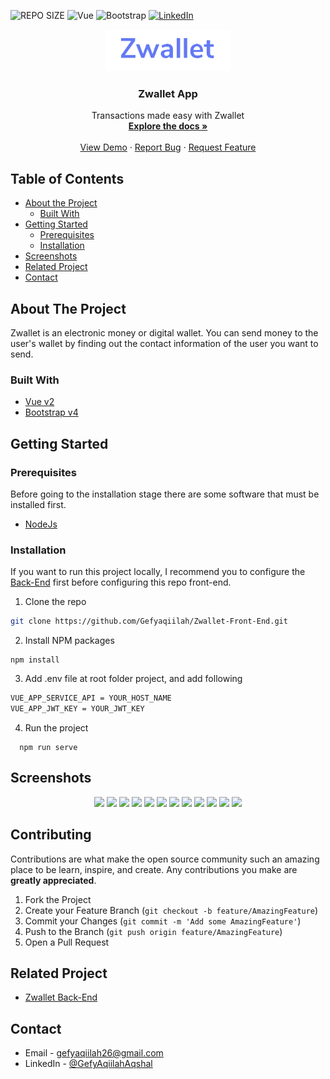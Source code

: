 <!--
*** Thanks for checking out this README Template. If you have a suggestion that would
*** make this better, please fork the repo and create a pull request or simply open
*** an issue with the tag "enhancement".
*** Thanks again! Now go create something AMAZING! :D
-->
  ![REPO SIZE](https://img.shields.io/github/repo-size/Gefyaqiilah/Zwallet-Front-End?color=%20%236379f4&label=Repo%20SIZE&logo=%20%236379f4&logoColor=%20%236379f4&style=for-the-badge)
![Vue](https://img.shields.io/badge/Vue-v2-green?style=for-the-badge)
![Bootstrap](https://img.shields.io/badge/Bootstrap-v4-lightgreen?style=for-the-badge)
[![LinkedIn](https://img.shields.io/badge/Bootstrap-v4-blue?style=for-the-badge&logo=linkedin)](https://linkedin.com/in/gefyaqiilahaqshal)
<p align="center">
  <a href="https://github.com/Gefyaqiilah/Zwallet-Front-End">
    <img src="./screenshots/logo.png"  width="200px" alt="Logo" width="80">
  </a>

  <h3 align="center">Zwallet App</h3>

  <p align="center">
    Transactions made easy with Zwallet
    <br />
    <a href="https://github.com/Gefyaqiilah/Zwallet-Front-End"><strong>Explore the docs »</strong></a>
    <br />
    <br />
    <a href="https://zwallet-gefy.netlify.app">View Demo</a>
    ·
    <a href="https://github.com/Gefyaqiilah/Zwallet-Front-End">Report Bug</a>
    ·
    <a href="https://github.com/Gefyaqiilah/Zwallet-Front-End">Request Feature</a>
  </p>
</p>

<!-- TABLE OF CONTENTS -->
## Table of Contents

* [About the Project](#about-the-project)
  * [Built With](#built-with)
* [Getting Started](#getting-started)
  * [Prerequisites](#prerequisites)
  * [Installation](#installation)
* [Screenshots](#screenshots)
* [Related Project](#related-project)
* [Contact](#contact)



<!-- ABOUT THE PROJECT -->
## About The Project



Zwallet is an electronic money or digital wallet. You can send money to the user's wallet by finding out the contact information of the user you want to send.

### Built With

* [Vue v2](https://vuejs.org/v2)
* [Bootstrap v4](https://getbootstrap.com/docs/4.6/getting-started/introduction/)


<!-- GETTING STARTED -->
## Getting Started

### Prerequisites

Before going to the installation stage there are some software that must be installed first.

* [NodeJs](https://nodejs.org/en/download/)

### Installation

If you want to run this project locally, I recommend you to configure the [Back-End](https://github.com/Gefyaqiilah/Zwallet-Back-End) first before configuring this repo front-end.
1. Clone the repo
```sh
git clone https://github.com/Gefyaqiilah/Zwallet-Front-End.git
```
2. Install NPM packages
```
npm install
```
3. Add .env file at root folder project, and add following
```sh
VUE_APP_SERVICE_API = YOUR_HOST_NAME
VUE_APP_JWT_KEY = YOUR_JWT_KEY
```
4. Run the project
```
  npm run serve
```



<!-- ROADMAP -->
## Screenshots

<p align='center'>
  <span>
      <image width="200" src='./screenshots/landing-page.png' />
      <image width="200" src='./screenshots/register.png' />
      <image width="200" src='./screenshots/login.png' />
      <image width="200" src='./screenshots/create-pin.png' />
      <image width="200" src='./screenshots/home.png' />
      <image width="200" src='./screenshots/profile.png' />
      <image width="200" src='./screenshots/personal-information.png' />
      <image width="200" src='./screenshots/top-up.png' />
      <image width="200" src='./screenshots/search-receiver.png' />
      <image width="200" src='./screenshots/transfer-information.png' />
      <image width="200" src='./screenshots/input-pin.png' />
      <image width="200" src='./screenshots/transfer-success.png' />
     

<!-- CONTRIBUTING -->
## Contributing

Contributions are what make the open source community such an amazing place to be learn, inspire, and create. Any contributions you make are **greatly appreciated**.

1. Fork the Project
2. Create your Feature Branch (`git checkout -b feature/AmazingFeature`)
3. Commit your Changes (`git commit -m 'Add some AmazingFeature'`)
4. Push to the Branch (`git push origin feature/AmazingFeature`)
5. Open a Pull Request



## Related Project
- [Zwallet Back-End](https://github.com/Gefyaqiilah/Zwallet-Back-End)


<!-- CONTACT -->
## Contact

- Email - gefyaqiilah26@gmail.com
- LinkedIn - [@GefyAqiilahAqshal](https://linkedin.com/in/gefyaqiilahaqshal)


